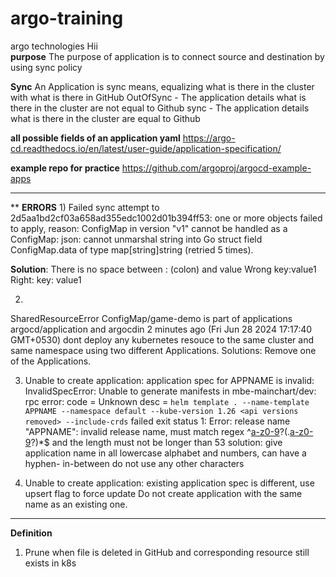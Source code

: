 # argo-training

argo technologies
Hii  
**purpose**
The purpose of application is to  connect source and destination by using sync policy

**Sync**
An Application is sync means, equalizing what is there in the cluster with what is there in GitHub
OutOfSync - The application details what is there in the cluster are not equal to Github
sync - The application details what is there in the cluster are equal to Github  

**all possible fields of an application yaml**
https://argo-cd.readthedocs.io/en/latest/user-guide/application-specification/


**example repo for practice**
https://github.com/argoproj/argocd-example-apps

*****************************************************************************************************************************************
** **ERRORS**
1)
Failed sync attempt to 2d5aa1bd2cf03a658ad355edc1002d01b394ff53: one or more objects failed to apply, reason: ConfigMap in version "v1" cannot be handled as a ConfigMap: json: cannot unmarshal string into Go struct field ConfigMap.data of type map[string]string (retried 5 times).

**Solution**:
There is no space between : (colon) and value
Wrong    key:value1
Right:   key: value1

2)
 SharedResourceError
ConfigMap/game-demo is part of applications argocd/application and argocdin
2 minutes ago (Fri Jun 28 2024 17:17:40 GMT+0530)
  dont deploy any kubernetes resouce to the  same cluster and same namespace using two different Applications.
  Solutions: Remove  one of the Applications.

3)  Unable to create application: application spec for APPNAME is invalid: InvalidSpecError: Unable to generate manifests in mbe-mainchart/dev: rpc error: code = Unknown desc = `helm template . --name-template APPNAME --namespace default --kube-version 1.26 <api versions removed> --include-crds` failed exit status 1: Error: release name "APPNAME": invalid release name, must match regex ^[a-z0-9]([-a-z0-9]*[a-z0-9])?(\.[a-z0-9]([-a-z0-9]*[a-z0-9])?)*$ and the length must not be longer than 53
   solution: give application name in all lowercase alphabet and numbers, can have a hyphen- in-between do not use any other characters

4) Unable to create application: existing application spec is different, use upsert flag to force update
   Do not create application with the same name as an existing one.

*****************************************************************************************************************************************
**Definition**
1) Prune
   when file is deleted in GitHub and corresponding resource still exists in k8s  
